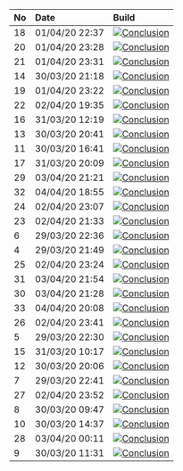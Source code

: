 | No | Date           | Build                                                                                                                                                         |
| :- | :------------- | :------------------------------------------------------------------------------------------------------------------------------------------------------------ |
| 18 | 01/04/20 22:37 | [![Conclusion](https://img.shields.io/badge/build-pass-brightgreen)](https://github.com/e2e-boilerplate/cypress-typescript-chai-assert/actions/runs/68721879) |
| 20 | 01/04/20 23:28 | [![Conclusion](https://img.shields.io/badge/build-pass-brightgreen)](https://github.com/e2e-boilerplate/cypress-typescript-chai-assert/actions/runs/68744692) |
| 21 | 01/04/20 23:31 | [![Conclusion](https://img.shields.io/badge/build-pass-brightgreen)](https://github.com/e2e-boilerplate/cypress-typescript-chai-assert/actions/runs/68745551) |
| 14 | 30/03/20 21:18 | [![Conclusion](https://img.shields.io/badge/build-pass-brightgreen)](https://github.com/e2e-boilerplate/cypress-typescript-chai-assert/actions/runs/66995815) |
| 19 | 01/04/20 23:22 | [![Conclusion](https://img.shields.io/badge/build-pass-brightgreen)](https://github.com/e2e-boilerplate/cypress-typescript-chai-assert/actions/runs/68743143) |
| 22 | 02/04/20 19:35 | [![Conclusion](https://img.shields.io/badge/build-pass-brightgreen)](https://github.com/e2e-boilerplate/cypress-typescript-chai-assert/actions/runs/69444165) |
| 16 | 31/03/20 12:19 | [![Conclusion](https://img.shields.io/badge/build-pass-brightgreen)](https://github.com/e2e-boilerplate/cypress-typescript-chai-assert/actions/runs/67540050) |
| 13 | 30/03/20 20:41 | [![Conclusion](https://img.shields.io/badge/build-pass-brightgreen)](https://github.com/e2e-boilerplate/cypress-typescript-chai-assert/actions/runs/66975610) |
| 11 | 30/03/20 16:41 | [![Conclusion](https://img.shields.io/badge/build-pass-brightgreen)](https://github.com/e2e-boilerplate/cypress-typescript-chai-assert/actions/runs/66829265) |
| 17 | 31/03/20 20:09 | [![Conclusion](https://img.shields.io/badge/build-pass-brightgreen)](https://github.com/e2e-boilerplate/cypress-typescript-chai-assert/actions/runs/67822892) |
| 29 | 03/04/20 21:21 | [![Conclusion](https://img.shields.io/badge/build-pass-brightgreen)](https://github.com/e2e-boilerplate/cypress-typescript-chai-assert/actions/runs/70302276) |
| 32 | 04/04/20 18:55 | [![Conclusion](https://img.shields.io/badge/build-pass-brightgreen)](https://github.com/e2e-boilerplate/cypress-typescript-chai-assert/actions/runs/70789750) |
| 24 | 02/04/20 23:07 | [![Conclusion](https://img.shields.io/badge/build-pass-brightgreen)](https://github.com/e2e-boilerplate/cypress-typescript-chai-assert/actions/runs/69551191) |
| 23 | 02/04/20 21:33 | [![Conclusion](https://img.shields.io/badge/build-pass-brightgreen)](https://github.com/e2e-boilerplate/cypress-typescript-chai-assert/actions/runs/69506466) |
| 6  | 29/03/20 22:36 | [![Conclusion](https://img.shields.io/badge/build-pass-brightgreen)](https://github.com/e2e-boilerplate/cypress-typescript-chai-assert/actions/runs/66164108) |
| 4  | 29/03/20 21:49 | [![Conclusion](https://img.shields.io/badge/build-pass-brightgreen)](https://github.com/e2e-boilerplate/cypress-typescript-chai-assert/actions/runs/66145168) |
| 25 | 02/04/20 23:24 | [![Conclusion](https://img.shields.io/badge/build-pass-brightgreen)](https://github.com/e2e-boilerplate/cypress-typescript-chai-assert/actions/runs/69556592) |
| 31 | 03/04/20 21:54 | [![Conclusion](https://img.shields.io/badge/build-pass-brightgreen)](https://github.com/e2e-boilerplate/cypress-typescript-chai-assert/actions/runs/70310342) |
| 30 | 03/04/20 21:28 | [![Conclusion](https://img.shields.io/badge/build-pass-brightgreen)](https://github.com/e2e-boilerplate/cypress-typescript-chai-assert/actions/runs/70303843) |
| 33 | 04/04/20 20:08 | [![Conclusion](https://img.shields.io/badge/build-pass-brightgreen)](https://github.com/e2e-boilerplate/cypress-typescript-chai-assert/actions/runs/70823445) |
| 26 | 02/04/20 23:41 | [![Conclusion](https://img.shields.io/badge/build-pass-brightgreen)](https://github.com/e2e-boilerplate/cypress-typescript-chai-assert/actions/runs/69561422) |
| 5  | 29/03/20 22:30 | [![Conclusion](https://img.shields.io/badge/build-pass-brightgreen)](https://github.com/e2e-boilerplate/cypress-typescript-chai-assert/actions/runs/66163560) |
| 15 | 31/03/20 10:17 | [![Conclusion](https://img.shields.io/badge/build-pass-brightgreen)](https://github.com/e2e-boilerplate/cypress-typescript-chai-assert/actions/runs/67449901) |
| 12 | 30/03/20 20:06 | [![Conclusion](https://img.shields.io/badge/build-pass-brightgreen)](https://github.com/e2e-boilerplate/cypress-typescript-chai-assert/actions/runs/66950058) |
| 7  | 29/03/20 22:41 | [![Conclusion](https://img.shields.io/badge/build-pass-brightgreen)](https://github.com/e2e-boilerplate/cypress-typescript-chai-assert/actions/runs/66166680) |
| 27 | 02/04/20 23:52 | [![Conclusion](https://img.shields.io/badge/build-pass-brightgreen)](https://github.com/e2e-boilerplate/cypress-typescript-chai-assert/actions/runs/69563322) |
| 8  | 30/03/20 09:47 | [![Conclusion](https://img.shields.io/badge/build-pass-brightgreen)](https://github.com/e2e-boilerplate/cypress-typescript-chai-assert/actions/runs/66547163) |
| 10 | 30/03/20 14:37 | [![Conclusion](https://img.shields.io/badge/build-pass-brightgreen)](https://github.com/e2e-boilerplate/cypress-typescript-chai-assert/actions/runs/66751059) |
| 28 | 03/04/20 00:11 | [![Conclusion](https://img.shields.io/badge/build-pass-brightgreen)](https://github.com/e2e-boilerplate/cypress-typescript-chai-assert/actions/runs/69574985) |
| 9  | 30/03/20 11:31 | [![Conclusion](https://img.shields.io/badge/build-pass-brightgreen)](https://github.com/e2e-boilerplate/cypress-typescript-chai-assert/actions/runs/66625886) |